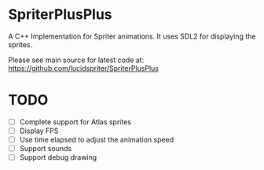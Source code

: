 # SpriterPlusPlus
A C++ Implementation for Spriter animations.
It uses SDL2 for displaying the sprites.

Please see main source for latest code at: https://github.com/lucidspriter/SpriterPlusPlus

# TODO
- [ ] Complete support for Atlas sprites
- [ ] Display FPS
- [ ] Use time elapsed to adjust the animation speed
- [ ] Support sounds
- [ ] Support debug drawing
